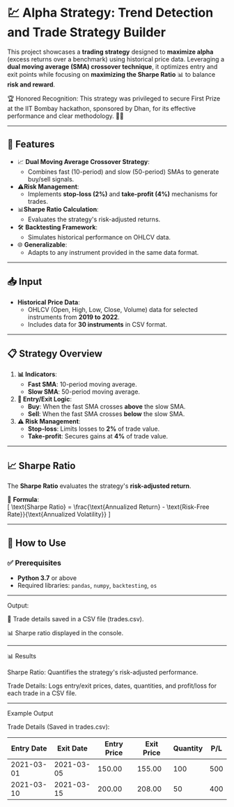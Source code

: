 # 💹 Alpha Strategy: Trend Detection and Trade Strategy Builder

This project showcases a **trading strategy** designed to **maximize alpha** (excess returns over a benchmark) using historical price data. Leveraging a **dual moving average (SMA) crossover technique**, it optimizes entry and exit points while focusing on **maximizing the Sharpe Ratio** 📊 to balance **risk and reward**.

🏆 Honored Recognition: This strategy was privileged to secure First Prize at the IIT Bombay hackathon, sponsored by Dhan, for its effective performance and clear methodology. 🙏✨

---

## 🌟 Features

- 📈 **Dual Moving Average Crossover Strategy**: 
  - Combines fast (10-period) and slow (50-period) SMAs to generate buy/sell signals.
- ⚠️**Risk Management**: 
  - Implements **stop-loss (2%)** and **take-profit (4%)** mechanisms for trades.
- 📊**Sharpe Ratio Calculation**: 
  - Evaluates the strategy's risk-adjusted returns.
- 🛠️ **Backtesting Framework**: 
  - Simulates historical performance on OHLCV data.
- 🌐 **Generalizable**: 
  - Adapts to any instrument provided in the same data format.

---

## 📥 Input
- **Historical Price Data**: 
  - OHLCV (Open, High, Low, Close, Volume) data for selected instruments from **2019 to 2022**.
  - Includes data for **30 instruments** in CSV format.

---

## 📋  Strategy Overview
1. **📊 Indicators**: 
   - **Fast SMA**: 10-period moving average.
   - **Slow SMA**: 50-period moving average.
2. **🚦 Entry/Exit Logic**:
   - **Buy**: When the fast SMA crosses **above** the slow SMA.
   - **Sell**: When the fast SMA crosses **below** the slow SMA.
3. **⚠️ Risk Management**:
   - **Stop-loss**: Limits losses to **2%** of trade value.
   - **Take-profit**: Secures gains at **4%** of trade value.

---

## 📈 Sharpe Ratio
The **Sharpe Ratio** evaluates the strategy's **risk-adjusted return**.  

🧮 **Formula**:  
\[ \text{Sharpe Ratio} = \frac{\text{Annualized Return} - \text{Risk-Free Rate}}{\text{Annualized Volatility}} \]

---

## 🚀 How to Use
### ✅ Prerequisites
-  **Python 3.7** or above
-  Required libraries: `pandas`, `numpy`, `backtesting`, `os`

---

Output:

📝 Trade details saved in a CSV file (trades.csv).

📊 Sharpe ratio displayed in the console.

---

📊 Results

Sharpe Ratio: Quantifies the strategy's risk-adjusted performance.

Trade Details: Logs entry/exit prices, dates, quantities, and profit/loss for each trade in a CSV file.

---

Example Output

Trade Details (Saved in trades.csv):

| Entry Date   | Exit Date    | Entry Price | Exit Price | Quantity | P/L  |
|--------------|--------------|-------------|------------|----------|------|
| 2021-03-01   | 2021-03-05   | 150.00      | 155.00     | 100      | 500  |
| 2021-03-10   | 2021-03-15   | 200.00      | 208.00     | 50       | 400  |

